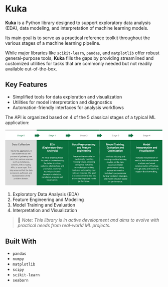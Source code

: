 # Kuka

**Kuka** is a Python library designed to support exploratory data analysis (EDA), data modeling, and interpretation of machine learning models.  

Its main goal is to serve as a practical reference toolkit throughout the various stages of a machine learning pipeline.

While major libraries like `scikit-learn`, `pandas`, and `matplotlib` offer robust general-purpose tools, **Kuka** fills the gaps by providing streamlined and customized utilities for tasks that are commonly needed but not readily available out-of-the-box.

## Key Features

- Simplified tools for data exploration and visualization  
- Utilities for model interpretation and diagnostics  
- Automation-friendly interfaces for analysis workflows

The API is organized based on 4 of the 5 classical stages of a typical ML application:

![Stages of a Machine Learning application, separated into five phases: Data Collection, Exploratory Data Analysis, Data Preprocessing and Feature Engineering, Model Training, Evaluation and Optimization, and Model Interpretation and Visualization.](./assets/img/stages.png "Stages of Machine Learn Application")

1. Exploratory Data Analysis (EDA)  
2. Feature Engineering and Modeling  
3. Model Training and Evaluation  
4. Interpretation and Visualization  

> 📌 *Note: This library is in active development and aims to evolve with practical needs from real-world ML projects.*

## Built With   

- `pandas`  
- `numpy`  
- `matplotlib`  
- `scipy`  
- `scikit-learn`  
- `seaborn`
